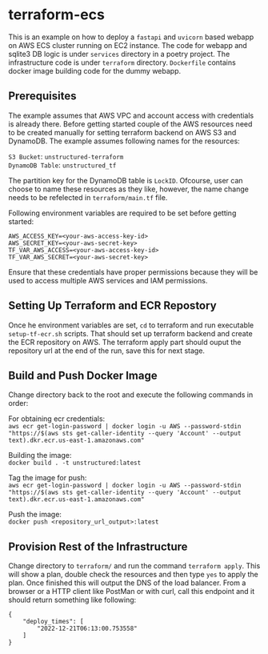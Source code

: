 # terraform-ecs

This is an example on how to deploy a `fastapi` and `uvicorn` based webapp on AWS ECS cluster running on EC2 instance. The code for webapp and sqlite3 DB logic is under `services` directory in a poetry project. The infrastructure code is under `terraform` directory. `Dockerfile` contains docker image building code for the dummy webapp.

## Prerequisites

The example assumes that AWS VPC and account access with credentials is already there. Before getting started couple of the AWS resources need to be created manually for setting terraform backend on AWS S3 and DynamoDB. The example assumes following names for the resources:

`S3 Bucket`: `unstructured-terraform` \
`DynamoDB Table`: `unstructured_tf`

The partition key for the DynamoDB table is `LockID`. Ofcourse, user can choose to name these resources as they like, however, the name change needs to be refelected in `terraform/main.tf` file.

Following environment variables are required to be set before getting started:

```
AWS_ACCESS_KEY=<your-aws-access-key-id>
AWS_SECRET_KEY=<your-aws-secret-key>
TF_VAR_AWS_ACCESS=<your-aws-access-key-id>
TF_VAR_AWS_SECRET=<your-aws-secret-key>
```

Ensure that these credentials have proper permissions because they will be used to access multiple AWS services and IAM permissions.

## Setting Up Terraform and ECR Repostory

Once he environment variables are set, `cd` to terraform and run executable `setup-tf-ecr.sh` scripts. That should set up terraform backend and create the ECR repository on AWS. The terraform apply part should ouput the repository url at the end of the run, save this for next stage.

## Build and Push Docker Image

Change directory back to the root and execute the following commands in order:

For obtaining ecr credentials: \
`aws ecr get-login-password | docker login -u AWS --password-stdin "https://$(aws sts get-caller-identity --query 'Account' --output text).dkr.ecr.us-east-1.amazonaws.com"`

Building the image: \
`docker build . -t unstructured:latest`

Tag the image for push: \
`aws ecr get-login-password | docker login -u AWS --password-stdin "https://$(aws sts get-caller-identity --query 'Account' --output text).dkr.ecr.us-east-1.amazonaws.com"`

Push the image: \
`docker push <repository_url_output>:latest`

## Provision Rest of the Infrastructure

Change directory to `terraform/` and run the command `terraform apply`. This will show a plan, double check the resources and then type `yes` to apply the plan. Once finished this will output the DNS of the load balancer. From a browser or a HTTP client like PostMan or with curl, call this endpoint and it should return something like following:

```
{
    "deploy_times": [
        "2022-12-21T06:13:00.753558"
    ]
}
```
